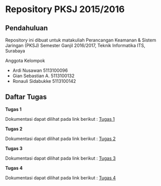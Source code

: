# Repository PKSJ 2015/2016

## Pendahuluan

Repository ini dibuat untuk matakuliah Perancangan Keamanan & Sistem Jaringan (PKSJ) Semester Ganjil 2016/2017, Teknik Informatika ITS, Surabaya
 
Anggota Kelompok
- Ardi Nusawan      5113100096
- Gian Sebastian A. 5113100132
- Ronauli Sidabukke 5113100142 


## Daftar Tugas

**Tugas 1**

 Dokumentasi dapat dilihat pada link berikut : 
 [Tugas 1](https://github.com/ronayumik/PKSJ/tree/master/Tugas1)

**Tugas 2**

Dokumentasi dapat dilihat pada link berikut : 
[Tugas 2](https://github.com/ronayumik/PKSJ/tree/master/Tugas2)

**Tugas 3**

Dokumentasi dapat dilihat pada link berikut : 
[Tugas 3](https://github.com/ronayumik/PKSJ/tree/master/Tugas3)

**Tugas 4**

Dokumentasi dapat dilihat pada link berikut : 
[Tugas 4](https://github.com/ronayumik/PKSJ/tree/master/Tugas4)
